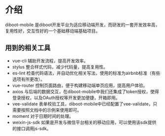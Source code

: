 # 介绍

diboot-mobile 是diboot开发平台为适应移动端开发，而研发的一套开发效率高，复用性好，交互性好的一个基础移动端基础项目。

## 用到的相关工具
* vue-cli 辅助开发流程，提高开发效率。
* stylus 整合样式代码，减少代码量，提高复用性。
* es-lint 检查代码语法，并自动优化相关写法，使用的标准为airbnb标准（有些选项有所更改）。
* vue-router 控制页面路由，便于构建移动端单页应用，提高用户体验。
* axios 与后端的数据交互，在diboot-mobile中我们还集成了token授权，使得登录授权，以及OAuth授权等开发更加便捷，开箱即用。
* vee-validate 表单校验工具，diboot-mobile中已经配置了vee-validate，只需要按照文档中的示例来使用即可。
* moment 对于日期时间的处理。
* weixin-js-sdk 如果是开发与微信平台相关的移动应用，可以使用该sdk提供的接口调用js-sdk。
